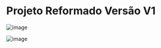 <h1>Projeto Reformado Versão V1</h1>

![image](https://github.com/Joaovictoraparecido/PETSHOP-DESKTOP-V1/assets/115484907/c7d93899-cbce-42a2-91ee-ea9b82d3b2e4)

![image](https://github.com/Joaovictoraparecido/PETSHOP-DESKTOP-V1/assets/115484907/01929767-5c29-4f9a-859c-7d8be823e9ef)

